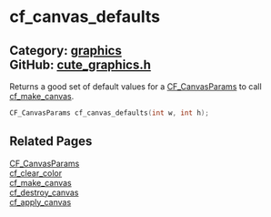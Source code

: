 [//]: # (This file is automatically generated by Cute Framework's docs parser.)
[//]: # (Do not edit this file by hand!)
[//]: # (See: https://github.com/RandyGaul/cute_framework/blob/master/samples/docs_parser.cpp)
[](../header.md ':include')

# cf_canvas_defaults

Category: [graphics](/api_reference?id=graphics)  
GitHub: [cute_graphics.h](https://github.com/RandyGaul/cute_framework/blob/master/include/cute_graphics.h)  
---

Returns a good set of default values for a [CF_CanvasParams](/graphics/cf_canvasparams.md) to call [cf_make_canvas](/graphics/cf_make_canvas.md).

```cpp
CF_CanvasParams cf_canvas_defaults(int w, int h);
```

## Related Pages

[CF_CanvasParams](/graphics/cf_canvasparams.md)  
[cf_clear_color](/graphics/cf_clear_color.md)  
[cf_make_canvas](/graphics/cf_make_canvas.md)  
[cf_destroy_canvas](/graphics/cf_destroy_canvas.md)  
[cf_apply_canvas](/graphics/cf_apply_canvas.md)  
